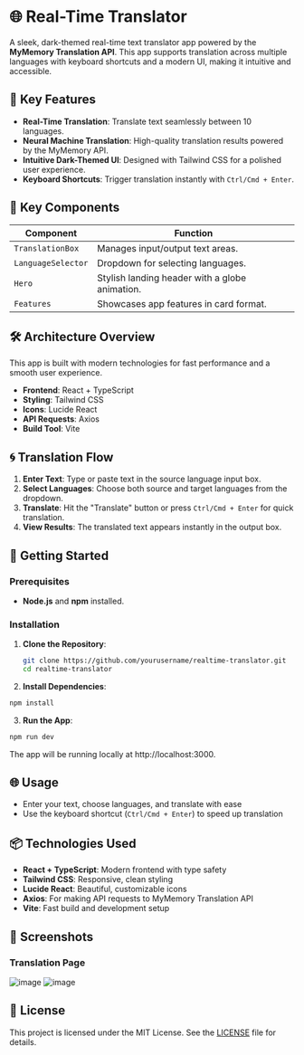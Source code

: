 # 🌐 Real-Time Translator

A sleek, dark-themed real-time text translator app powered by the **MyMemory Translation API**. This app supports translation across multiple languages with keyboard shortcuts and a modern UI, making it intuitive and accessible.


## 🧰 Key Features
- **Real-Time Translation**: Translate text seamlessly between 10 languages.
- **Neural Machine Translation**: High-quality translation results powered by the MyMemory API.
- **Intuitive Dark-Themed UI**: Designed with Tailwind CSS for a polished user experience.
- **Keyboard Shortcuts**: Trigger translation instantly with `Ctrl/Cmd + Enter`.

## 🔑 Key Components

| Component          | Function |
| ------------------ | -------- |
| `TranslationBox`   | Manages input/output text areas. |
| `LanguageSelector` | Dropdown for selecting languages. |
| `Hero`             | Stylish landing header with a globe animation. |
| `Features`         | Showcases app features in card format. |

## 🛠️ Architecture Overview

This app is built with modern technologies for fast performance and a smooth user experience.

- **Frontend**: React + TypeScript
- **Styling**: Tailwind CSS
- **Icons**: Lucide React
- **API Requests**: Axios
- **Build Tool**: Vite

## 🌀 Translation Flow

1. **Enter Text**: Type or paste text in the source language input box.
2. **Select Languages**: Choose both source and target languages from the dropdown.
3. **Translate**: Hit the "Translate" button or press `Ctrl/Cmd + Enter` for quick translation.
4. **View Results**: The translated text appears instantly in the output box.

## 🚀 Getting Started

### Prerequisites
- **Node.js** and **npm** installed.

### Installation

1. **Clone the Repository**:
   ```bash
   git clone https://github.com/yourusername/realtime-translator.git
   cd realtime-translator

2. **Install Dependencies**:
```bash
npm install
```

3. **Run the App**:
```bash
npm run dev
```

The app will be running locally at http://localhost:3000.

## 🌐 Usage

* Enter your text, choose languages, and translate with ease
* Use the keyboard shortcut (`Ctrl/Cmd + Enter`) to speed up translation

## 📦 Technologies Used

* **React + TypeScript**: Modern frontend with type safety
* **Tailwind CSS**: Responsive, clean styling
* **Lucide React**: Beautiful, customizable icons
* **Axios**: For making API requests to MyMemory Translation API
* **Vite**: Fast build and development setup

## 📸 Screenshots

### Translation Page
![image](https://github.com/user-attachments/assets/c1e8353c-f360-4707-b679-1feb0a0c31f6)
![image](https://github.com/user-attachments/assets/1475bd54-53cd-4669-aa2a-581065cfdc5d)

## 📝 License

This project is licensed under the MIT License. See the [LICENSE](LICENSE) file for details.
